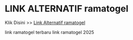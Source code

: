 # LINK ALTERNATIF ramatogel

Klik Disini >> <a href="https://linksto.pages.dev/">Link Alternatif ramatogel </a>

link ramatogel terbaru
link ramatogel 2025